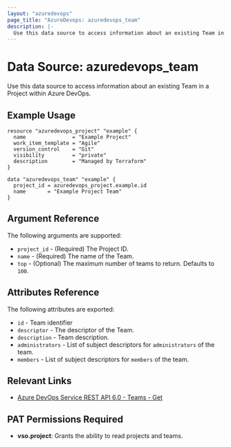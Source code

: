 ```yaml
---
layout: "azuredevops"
page_title: "AzureDevops: azuredevops_team"
description: |-
  Use this data source to access information about an existing Team in a Project within Azure DevOps.
---
```


# Data Source: azuredevops_team

Use this data source to access information about an existing Team in a Project within Azure DevOps.

## Example Usage

```hcl
resource "azuredevops_project" "example" {
  name               = "Example Project"
  work_item_template = "Agile"
  version_control    = "Git"
  visibility         = "private"
  description        = "Managed by Terraform"
}

data "azuredevops_team" "example" {
  project_id = azuredevops_project.example.id
  name       = "Example Project Team"
}
```

## Argument Reference

The following arguments are supported:

- `project_id` - (Required) The Project ID.
- `name` - (Required) The name of the Team.
- `top` - (Optional) The maximum number of teams to return. Defaults to `100`.

## Attributes Reference

The following attributes are exported:

- `id` - Team identifier
- `descriptor` - The descriptor of the Team.
- `description` - Team description.
- `administrators` - List of subject descriptors for `administrators` of the team.
- `members` - List of subject descriptors for `members` of the team.

## Relevant Links

- [Azure DevOps Service REST API 6.0 - Teams - Get](https://docs.microsoft.com/en-us/rest/api/azure/devops/core/teams/get?view=azure-devops-rest-6.0)

## PAT Permissions Required

- **vso.project**:	Grants the ability to read projects and teams.
